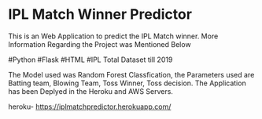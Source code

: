 # IPL Match Winner Predictor
This is an Web Application to predict the IPL Match winner. More Information Regarding the Project was Mentioned Below

#Python
#Flask
#HTML
#IPL Total Dataset till 2019


The Model used was Random Forest Classfication, the Parameters used are Batting team, Blowing Team, Toss Winner, Toss decision. The Application has been Deplyed in the Heroku and AWS Servers.

heroku- https://iplmatchpredictor.herokuapp.com/

